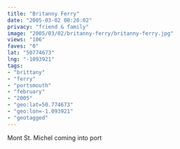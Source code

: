 ```yaml
---
title: "Britanny Ferry"
date: "2005-03-02 08:20:02"
privacy: "friend & family"
image: "2005/03/02/britanny-ferry/britanny-ferry.jpg"
views: "106"
faves: "0"
lat: "50774673"
lng: "-1093921"
tags:
- "brittany"
- "ferry"
- "portsmouth"
- "february"
- "2005"
- "geo:lat=50.774673"
- "geo:lon=-1.093921"
- "geotagged"
---
```

Mont St. Michel coming into port
